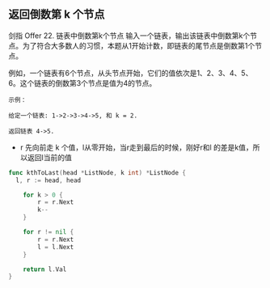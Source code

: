 

## 返回倒数第 k 个节点

剑指 Offer 22. 链表中倒数第k个节点
输入一个链表，输出该链表中倒数第k个节点。为了符合大多数人的习惯，本题从1开始计数，即链表的尾节点是倒数第1个节点。

例如，一个链表有6个节点，从头节点开始，它们的值依次是1、2、3、4、5、6。这个链表的倒数第3个节点是值为4的节点。

	示例：

	给定一个链表: 1->2->3->4->5, 和 k = 2.

	返回链表 4->5.



*  r 先向前走 k 个值，l从零开始，当r走到最后的时候，刚好r和l 的差是k值，所以返回l当前的值

```go
func kthToLast(head *ListNode, k int) *ListNode {
  l, r := head, head

	for k > 0 {
		r = r.Next
		k--
	}

	for r != nil {
		r = r.Next
		l = l.Next
	}

	return l.Val
}
```